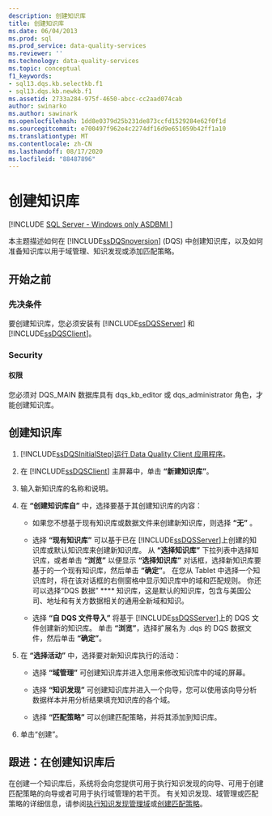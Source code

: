 ```yaml
---
description: 创建知识库
title: 创建知识库
ms.date: 06/04/2013
ms.prod: sql
ms.prod_service: data-quality-services
ms.reviewer: ''
ms.technology: data-quality-services
ms.topic: conceptual
f1_keywords:
- sql13.dqs.kb.selectkb.f1
- sql13.dqs.kb.newkb.f1
ms.assetid: 2733a284-975f-4650-abcc-cc2aad074cab
author: swinarko
ms.author: sawinark
ms.openlocfilehash: 1dd8e0379d25b231de873ccfd1529284e62f0f1d
ms.sourcegitcommit: e700497f962e4c2274df16d9e651059b42ff1a10
ms.translationtype: MT
ms.contentlocale: zh-CN
ms.lasthandoff: 08/17/2020
ms.locfileid: "88487896"
---
```

# <a name="create-a-knowledge-base"></a>创建知识库

[!INCLUDE [SQL Server - Windows only ASDBMI  ](../includes/applies-to-version/sqlserver.md)]

  本主题描述如何在 [!INCLUDE[ssDQSnoversion](../includes/ssdqsnoversion-md.md)] (DQS) 中创建知识库，以及如何准备知识库以用于域管理、知识发现或添加匹配策略。  
  
##  <a name="before-you-begin"></a><a name="BeforeYouBegin"></a> 开始之前  
  
###  <a name="prerequisites"></a><a name="Prerequisites"></a>先决条件  
 要创建知识库，您必须安装有 [!INCLUDE[ssDQSServer](../includes/ssdqsserver-md.md)] 和 [!INCLUDE[ssDQSClient](../includes/ssdqsclient-md.md)]。  
  
###  <a name="security"></a><a name="Security"></a> Security  
  
####  <a name="permissions"></a><a name="Permissions"></a> 权限  
 您必须对 DQS_MAIN 数据库具有 dqs_kb_editor 或 dqs_administrator 角色，才能创建知识库。  
  
##  <a name="create-a-knowledge-base"></a><a name="Createaknowledgebase"></a> 创建知识库  
  
1.  [!INCLUDE[ssDQSInitialStep](../includes/ssdqsinitialstep-md.md)][运行 Data Quality Client 应用程序](../data-quality-services/run-the-data-quality-client-application.md)。  
  
2.  在 [!INCLUDE[ssDQSClient](../includes/ssdqsclient-md.md)] 主屏幕中，单击 **“新建知识库”**。  
  
3.  输入新知识库的名称和说明。  
  
4.  在 **“创建知识库自”** 中，选择要基于其创建知识库的内容：  
  
    -   如果您不想基于现有知识库或数据文件来创建新知识库，则选择 **“无”** 。  
  
    -   选择 **“现有知识库”** 可以基于已在 [!INCLUDE[ssDQSServer](../includes/ssdqsserver-md.md)]上创建的知识库或默认知识库来创建新知识库。 从 **“选择知识库”** 下拉列表中选择知识库，或者单击 **“浏览”** 以便显示 **“选择知识库”** 对话框，选择新知识库要基于的一个现有知识库，然后单击 **“确定”**。 在您从 Tablet 中选择一个知识库时，将在该对话框的右侧窗格中显示知识库中的域和匹配规则。 你还可以选择“DQS 数据” **** 知识库，这是默认的知识库，包含与美国公司、地址和有关方数据相关的通用全新域和知识。  
  
    -   选择 **“自 DQS 文件导入”** 将基于 [!INCLUDE[ssDQSServer](../includes/ssdqsserver-md.md)]上的 DQS 文件创建新的知识库。 单击 **“浏览”**，选择扩展名为 .dqs 的 DQS 数据文件，然后单击 **“确定”**。  
  
5.  在 **“选择活动”** 中，选择要对新知识库执行的活动：  
  
    -   选择 **“域管理”** 可创建知识库并进入您用来修改知识库中的域的屏幕。  
  
    -   选择 **“知识发现”** 可创建知识库并进入一个向导，您可以使用该向导分析数据样本并用分析结果填充知识库的各个域。  
  
    -   选择 **“匹配策略”** 可以创建匹配策略，并将其添加到知识库。  
  
6.  单击“创建”。  
  
##  <a name="follow-up-after-creating-a-knowledge-base"></a><a name="FollowUp"></a> 跟进：在创建知识库后  
 在创建一个知识库后，系统将会向您提供可用于执行知识发现的向导、可用于创建匹配策略的向导或者可用于执行域管理的若干页。 有关知识发现、域管理或匹配策略的详细信息，请参阅[执行知识发现](../data-quality-services/perform-knowledge-discovery.md)[管理域](../data-quality-services/managing-a-domain.md)或[创建匹配策略](../data-quality-services/create-a-matching-policy.md)。  
  
  
